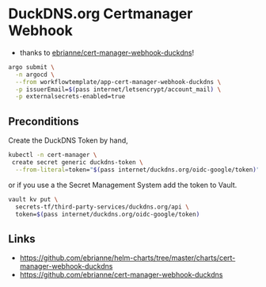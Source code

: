 # DuckDNS.org Certmanager Webhook

* thanks to [ebrianne/cert-manager-webhook-duckdns](https://github.com/ebrianne/cert-manager-webhook-duckdns)!

<!--workflow-deploy-start-->
```sh
argo submit \
  -n argocd \
  --from workflowtemplate/app-cert-manager-webhook-duckdns \
  -p issuerEmail=$(pass internet/letsencrypt/account_mail) \
  -p externalsecrets-enabled=true
```
<!--workflow-deploy-end-->
## Preconditions

Create the DuckDNS Token by hand,
<!--classic-secret-start-->
```sh
kubectl -n cert-manager \
 create secret generic duckdns-token \
  --from-literal=token="$(pass internet/duckdns.org/oidc-google/token)"
```
<!--classic-secret-end-->

or if you use a the Secret Management System add the token to Vault.

<!--vault-secret-start-->
```sh
vault kv put \
  secrets-tf/third-party-services/duckdns.org/api \
  token=$(pass internet/duckdns.org/oidc-google/token)
```
<!--vault-secret-end-->

## Links

* https://github.com/ebrianne/helm-charts/tree/master/charts/cert-manager-webhook-duckdns
* https://github.com/ebrianne/cert-manager-webhook-duckdns
